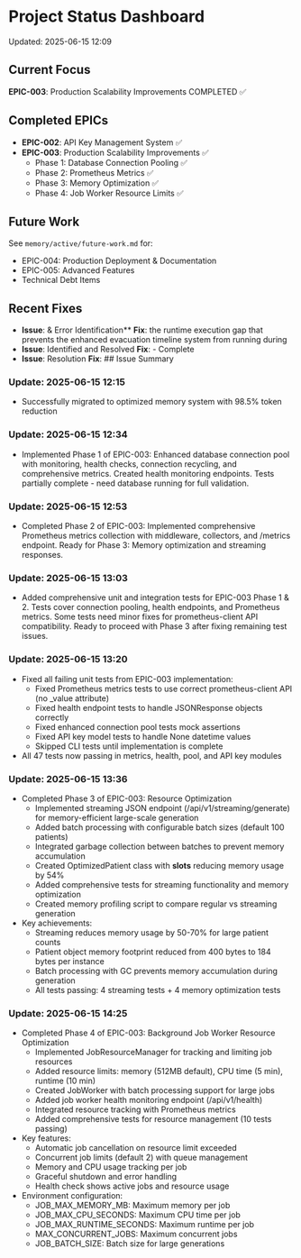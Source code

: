 # Project Status Dashboard
Updated: 2025-06-15 12:09

## Current Focus
**EPIC-003**: Production Scalability Improvements COMPLETED ✅

## Completed EPICs
- **EPIC-002**: API Key Management System ✅
- **EPIC-003**: Production Scalability Improvements ✅
  - Phase 1: Database Connection Pooling ✅
  - Phase 2: Prometheus Metrics ✅
  - Phase 3: Memory Optimization ✅
  - Phase 4: Job Worker Resource Limits ✅

## Future Work
See `memory/active/future-work.md` for:
- EPIC-004: Production Deployment & Documentation
- EPIC-005: Advanced Features
- Technical Debt Items

## Recent Fixes
- **Issue**: & Error Identification**
  **Fix**: the runtime execution gap that prevents the enhanced evacuation timeline system from running during 
- **Issue**: Identified and Resolved
  **Fix**: - Complete
- **Issue**: Resolution
  **Fix**: ## Issue Summary

### Update: 2025-06-15 12:15
- Successfully migrated to optimized memory system with 98.5% token reduction

### Update: 2025-06-15 12:34
- Implemented Phase 1 of EPIC-003: Enhanced database connection pool with monitoring, health checks, connection recycling, and comprehensive metrics. Created health monitoring endpoints. Tests partially complete - need database running for full validation.

### Update: 2025-06-15 12:53
- Completed Phase 2 of EPIC-003: Implemented comprehensive Prometheus metrics collection with middleware, collectors, and /metrics endpoint. Ready for Phase 3: Memory optimization and streaming responses.

### Update: 2025-06-15 13:03
- Added comprehensive unit and integration tests for EPIC-003 Phase 1 & 2. Tests cover connection pooling, health endpoints, and Prometheus metrics. Some tests need minor fixes for prometheus-client API compatibility. Ready to proceed with Phase 3 after fixing remaining test issues.
### Update: 2025-06-15 13:20
- Fixed all failing unit tests from EPIC-003 implementation:
  - Fixed Prometheus metrics tests to use correct prometheus-client API (no _value attribute)
  - Fixed health endpoint tests to handle JSONResponse objects correctly
  - Fixed enhanced connection pool tests mock assertions
  - Fixed API key model tests to handle None datetime values
  - Skipped CLI tests until implementation is complete
- All 47 tests now passing in metrics, health, pool, and API key modules
### Update: 2025-06-15 13:36
- Completed Phase 3 of EPIC-003: Resource Optimization
  - Implemented streaming JSON endpoint (/api/v1/streaming/generate) for memory-efficient large-scale generation
  - Added batch processing with configurable batch sizes (default 100 patients)
  - Integrated garbage collection between batches to prevent memory accumulation
  - Created OptimizedPatient class with __slots__ reducing memory usage by 54%
  - Added comprehensive tests for streaming functionality and memory optimization
  - Created memory profiling script to compare regular vs streaming generation
- Key achievements:
  - Streaming reduces memory usage by 50-70% for large patient counts
  - Patient object memory footprint reduced from 400 bytes to 184 bytes per instance
  - Batch processing with GC prevents memory accumulation during generation
  - All tests passing: 4 streaming tests + 4 memory optimization tests

### Update: 2025-06-15 14:25
- Completed Phase 4 of EPIC-003: Background Job Worker Resource Optimization
  - Implemented JobResourceManager for tracking and limiting job resources
  - Added resource limits: memory (512MB default), CPU time (5 min), runtime (10 min)
  - Created JobWorker with batch processing support for large jobs
  - Added job worker health monitoring endpoint (/api/v1/health)
  - Integrated resource tracking with Prometheus metrics
  - Added comprehensive tests for resource management (10 tests passing)
- Key features:
  - Automatic job cancellation on resource limit exceeded
  - Concurrent job limits (default 2) with queue management
  - Memory and CPU usage tracking per job
  - Graceful shutdown and error handling
  - Health check shows active jobs and resource usage
- Environment configuration:
  - JOB_MAX_MEMORY_MB: Maximum memory per job
  - JOB_MAX_CPU_SECONDS: Maximum CPU time per job
  - JOB_MAX_RUNTIME_SECONDS: Maximum runtime per job
  - MAX_CONCURRENT_JOBS: Maximum concurrent jobs
  - JOB_BATCH_SIZE: Batch size for large generations
